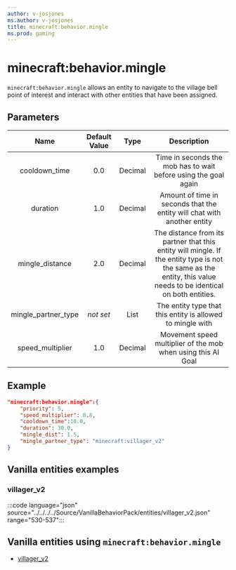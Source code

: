 ```yaml
---
author: v-josjones
ms.author: v-josjones
title: minecraft:behavior.mingle
ms.prod: gaming
---
```


# minecraft:behavior.mingle

`minecraft:behavior.mingle` allows an entity to navigate to the village bell point of interest and interact with other entities that have been assigned.

## Parameters

|Name |Default Value  |Type  |Description  |
|:---------:|:---------:|:---------:|:---------:|
|cooldown_time| 0.0| Decimal| Time in seconds the mob has to wait before using the goal again |
|duration| 1.0| Decimal|  Amount of time in seconds that the entity will chat with another entity |
|mingle_distance| 2.0| Decimal|  The distance from its partner that this entity will mingle. If the entity type is not the same as the entity, this value needs to be identical on both entities. |
|mingle_partner_type|*not set*| List|  The entity type that this entity is allowed to mingle with |
| speed_multiplier| 1.0| Decimal| Movement speed multiplier of the mob when using this AI Goal |

## Example

```json
"minecraft:behavior.mingle":{
    "priority": 5,
    "speed_multiplier": 0.8,
    "cooldown_time":10.0,
    "duration": 30.0,
    "mingle_dist": 1.5,
    "mingle_partner_type": "minecraft:villager_v2"
}
```

## Vanilla entities examples

### villager_v2

:::code language="json" source="../../../../Source/VanillaBehaviorPack/entities/villager_v2.json" range="530-537":::

## Vanilla entities using `minecraft:behavior.mingle`

- [villager_v2](../../../../Source/VanillaBehaviorPack_Snippets/entities/villager_v2.md)
